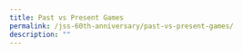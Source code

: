 ```yaml
---
title: Past vs Present Games
permalink: /jss-60th-anniversary/past-vs-present-games/
description: ""
---
```


